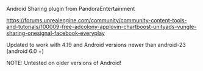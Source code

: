 Android Sharing plugin from PandoraEntertainment

https://forums.unrealengine.com/community/community-content-tools-and-tutorials/100009-free-adcolony-applovin-chartboost-unityads-vungle-sharing-onesignal-facebook-everyplay

Updated to work with 4.19 and Android versions newer than android-23 (android 6.0 +)

NOTE: Untested on older versions of Android!